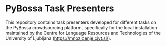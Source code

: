 # PyBossa Task Presenters
This repository contains task presenters developed for different tasks on the PyBossa crowdsourcing platform, specifically for the local installation maintained by the Centre for Language Resources and Technologies of the University of Ljubljana (https://mnozicenje.cjvt.si/).
